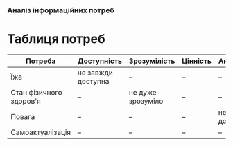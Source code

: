 ### Аналіз інформаційних потреб
# Таблиця потреб

| Потреба                 | Доступність  | Зрозумілість  | Цінність  | Актуальність  |
|-------------------------|--------------|----------------|------------|---------------|
| Їжа                    | не завжди доступна            | –              | –          | –             |
| Стан фізичного здоров'я | –            | не дуже зрозуміло             | –          | –             |
| Повага                 | –            | –              | –          | не завжди доступна            |
| Самоактуалізація        | –            | –              | –          | –             |

